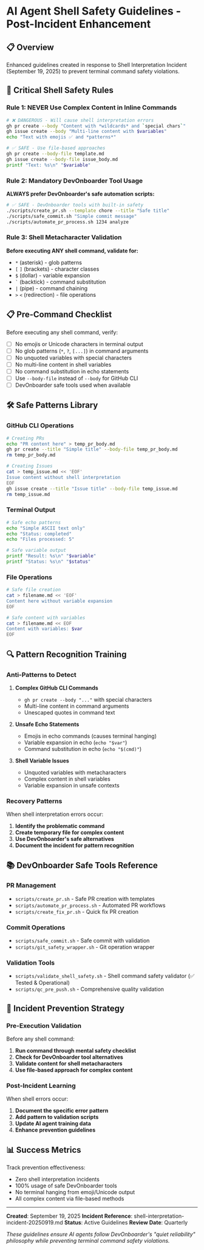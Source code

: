 # AI Agent Shell Safety Guidelines - Post-Incident Enhancement

## 📋 Overview

Enhanced guidelines created in response to Shell Interpretation Incident (September 19, 2025) to prevent terminal command safety violations.

## 🚨 Critical Shell Safety Rules

### Rule 1: NEVER Use Complex Content in Inline Commands

```bash
# ❌ DANGEROUS - Will cause shell interpretation errors
gh pr create --body "Content with *wildcards* and `special chars`"
gh issue create --body "Multi-line content with $variables"
echo "Text with emojis ✅ and *patterns*"
```

```bash
# ✅ SAFE - Use file-based approaches
gh pr create --body-file template.md
gh issue create --body-file issue_body.md
printf "Text: %s\n" "$variable"
```

### Rule 2: Mandatory DevOnboarder Tool Usage

**ALWAYS prefer DevOnboarder's safe automation scripts:**

```bash
# ✅ SAFE - DevOnboarder tools with built-in safety
./scripts/create_pr.sh --template chore --title "Safe title"
./scripts/safe_commit.sh "Simple commit message"
./scripts/automate_pr_process.sh 1234 analyze
```

### Rule 3: Shell Metacharacter Validation

**Before executing ANY shell command, validate for:**

- `*` (asterisk) - glob patterns
- `[` `]` (brackets) - character classes
- `$` (dollar) - variable expansion
- `` ` `` (backtick) - command substitution
- `|` (pipe) - command chaining
- `>` `<` (redirection) - file operations

## 📋 Pre-Command Checklist

Before executing any shell command, verify:

- [ ] No emojis or Unicode characters in terminal output
- [ ] No glob patterns (`*`, `?`, `[...]`) in command arguments
- [ ] No unquoted variables with special characters
- [ ] No multi-line content in shell variables
- [ ] No command substitution in echo statements
- [ ] Use `--body-file` instead of `--body` for GitHub CLI
- [ ] DevOnboarder safe tools used when available

## 🛠️ Safe Patterns Library

### GitHub CLI Operations

```bash
# Creating PRs
echo "PR content here" > temp_pr_body.md
gh pr create --title "Simple title" --body-file temp_pr_body.md
rm temp_pr_body.md

# Creating Issues
cat > temp_issue.md << 'EOF'
Issue content without shell interpretation
EOF
gh issue create --title "Issue title" --body-file temp_issue.md
rm temp_issue.md
```

### Terminal Output

```bash
# Safe echo patterns
echo "Simple ASCII text only"
echo "Status: completed"
echo "Files processed: 5"

# Safe variable output
printf "Result: %s\n" "$variable"
printf "Status: %s\n" "$status"
```

### File Operations

```bash
# Safe file creation
cat > filename.md << 'EOF'
Content here without variable expansion
EOF

# Safe content with variables
cat > filename.md << EOF
Content with variables: $var
EOF
```

## 🔍 Pattern Recognition Training

### Anti-Patterns to Detect

1. **Complex GitHub CLI Commands**
   - `gh pr create --body "..."` with special characters
   - Multi-line content in command arguments
   - Unescaped quotes in command text

2. **Unsafe Echo Statements**
   - Emojis in echo commands (causes terminal hanging)
   - Variable expansion in echo (`echo "$var"`)
   - Command substitution in echo (`echo "$(cmd)"`)

3. **Shell Variable Issues**
   - Unquoted variables with metacharacters
   - Complex content in shell variables
   - Variable expansion in unsafe contexts

### Recovery Patterns

When shell interpretation errors occur:

1. **Identify the problematic command**
2. **Create temporary file for complex content**
3. **Use DevOnboarder's safe alternatives**
4. **Document the incident for pattern recognition**

## 📚 DevOnboarder Safe Tools Reference

### PR Management

- `scripts/create_pr.sh` - Safe PR creation with templates
- `scripts/automate_pr_process.sh` - Automated PR workflows
- `scripts/create_fix_pr.sh` - Quick fix PR creation

### Commit Operations

- `scripts/safe_commit.sh` - Safe commit with validation
- `scripts/git_safety_wrapper.sh` - Git operation wrapper

### Validation Tools

- `scripts/validate_shell_safety.sh` - Shell command safety validator (✅ Tested & Operational)
- `scripts/qc_pre_push.sh` - Comprehensive quality validation

## 🎯 Incident Prevention Strategy

### Pre-Execution Validation

Before any shell command:

1. **Run command through mental safety checklist**
2. **Check for DevOnboarder tool alternatives**
3. **Validate content for shell metacharacters**
4. **Use file-based approach for complex content**

### Post-Incident Learning

When shell errors occur:

1. **Document the specific error pattern**
2. **Add pattern to validation scripts**
3. **Update AI agent training data**
4. **Enhance prevention guidelines**

## 📊 Success Metrics

Track prevention effectiveness:

- Zero shell interpretation incidents
- 100% usage of safe DevOnboarder tools
- No terminal hanging from emoji/Unicode output
- All complex content via file-based methods

---

**Created**: September 19, 2025
**Incident Reference**: shell-interpretation-incident-20250919.md
**Status**: Active Guidelines
**Review Date**: Quarterly

*These guidelines ensure AI agents follow DevOnboarder's "quiet reliability" philosophy while preventing terminal command safety violations.*
